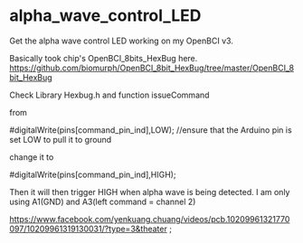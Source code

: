 # alpha_wave_control_LED

Get the alpha wave control LED working on my OpenBCI v3.

Basically took chip's OpenBCI_8bits_HexBug here.
https://github.com/biomurph/OpenBCI_8bit_HexBug/tree/master/OpenBCI_8bit_HexBug

Check Library Hexbug.h and function issueCommand 

from 

#digitalWrite(pins[command_pin_ind],LOW);  //ensure that the Arduino pin is set LOW to pull it to ground

change it to  

#digitalWrite(pins[command_pin_ind],HIGH);

Then it will then trigger HIGH when alpha wave is being detected.
I am only using A1(GND) and A3(left command = channel 2)

https://www.facebook.com/yenkuang.chuang/videos/pcb.10209961321770097/10209961319130031/?type=3&theater ;
